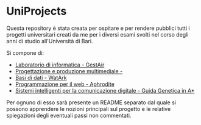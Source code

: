 # UniProjects 
<p>
Questa repository è stata creata per ospitare e per rendere pubblici tutti i progetti universitari creati da me per i 
diversi esami svolti nel corso degli anni di studio all'Università di Bari.
</p>
<p>
Si compone di:
<ul>
<li><a href="#"> Laboratorio di informatica - GestAir </a></li>
<li><a href="#"> Progettazione e produzione multimediale - </a></li>
<li><a href="#"> Basi di dati - WatArk </a></li>
<li><a href="#"> Programmazione per il web - Aphrodite </a></li>
<li><a href="#"> Sistemi intelligenti per la comunicazione digitale - Guida Genetica in A*</a></li>
</ul>
</p>
<p>
Per ognuno di esso sarà presente un README separato dal quale si possono apprendere le nozioni principali 
sul progetto e le relative spiegazioni degli eventuali passi non commentati.
</p>
